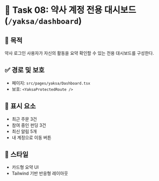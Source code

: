 
# 🧾 Task 08: 약사 계정 전용 대시보드 (`/yaksa/dashboard`)

## 🎯 목적
약사 로그인 사용자가 자신의 활동을 요약 확인할 수 있는 전용 대시보드를 구성한다.

## ✅ 경로 및 보호
- 페이지: `src/pages/yaksa/Dashboard.tsx`
- 보호: `<YaksaProtectedRoute />`

## 🧩 표시 요소
- 최근 주문 3건
- 참여 중인 펀딩 3건
- 최신 알림 5개
- 내 계정으로 이동 버튼

## 🧱 스타일
- 카드형 요약 UI
- Tailwind 기반 반응형 레이아웃
